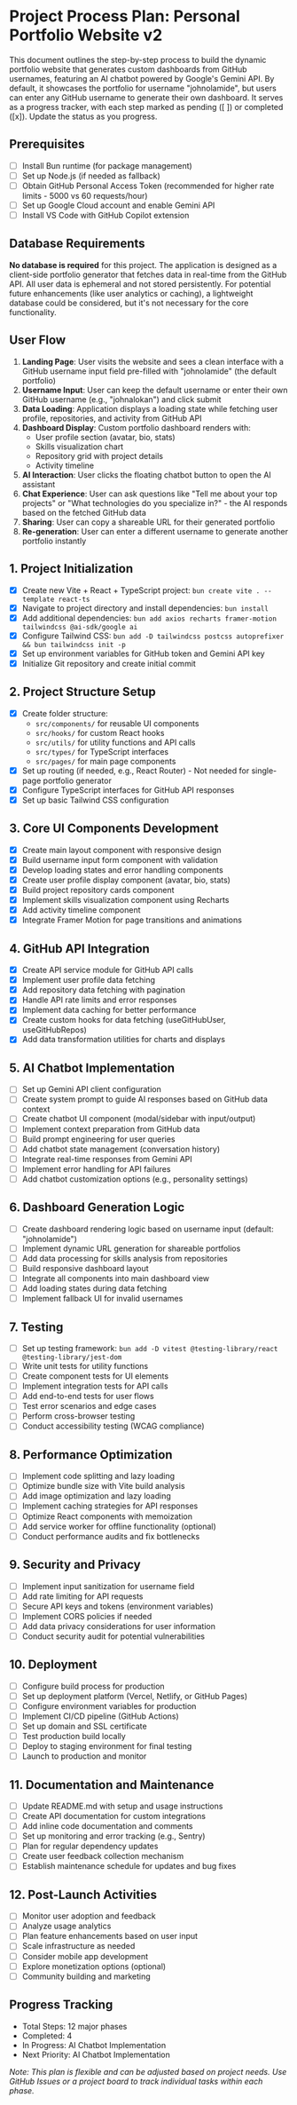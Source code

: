 # Project Process Plan: Personal Portfolio Website v2

This document outlines the step-by-step process to build the dynamic portfolio website that generates custom dashboards from GitHub usernames, featuring an AI chatbot powered by Google's Gemini API. By default, it showcases the portfolio for username "johnolamide", but users can enter any GitHub username to generate their own dashboard. It serves as a progress tracker, with each step marked as pending ([ ]) or completed ([x]). Update the status as you progress.

## Prerequisites
- [ ] Install Bun runtime (for package management)
- [ ] Set up Node.js (if needed as fallback)
- [ ] Obtain GitHub Personal Access Token (recommended for higher rate limits - 5000 vs 60 requests/hour)
- [ ] Set up Google Cloud account and enable Gemini API
- [ ] Install VS Code with GitHub Copilot extension

## Database Requirements
**No database is required** for this project. The application is designed as a client-side portfolio generator that fetches data in real-time from the GitHub API. All user data is ephemeral and not stored persistently. For potential future enhancements (like user analytics or caching), a lightweight database could be considered, but it's not necessary for the core functionality.

## User Flow
1. **Landing Page**: User visits the website and sees a clean interface with a GitHub username input field pre-filled with "johnolamide" (the default portfolio)
2. **Username Input**: User can keep the default username or enter their own GitHub username (e.g., "johnalokan") and click submit
3. **Data Loading**: Application displays a loading state while fetching user profile, repositories, and activity from GitHub API
4. **Dashboard Display**: Custom portfolio dashboard renders with:
   - User profile section (avatar, bio, stats)
   - Skills visualization chart
   - Repository grid with project details
   - Activity timeline
5. **AI Interaction**: User clicks the floating chatbot button to open the AI assistant
6. **Chat Experience**: User can ask questions like "Tell me about your top projects" or "What technologies do you specialize in?" - the AI responds based on the fetched GitHub data
7. **Sharing**: User can copy a shareable URL for their generated portfolio
8. **Re-generation**: User can enter a different username to generate another portfolio instantly

## 1. Project Initialization
- [x] Create new Vite + React + TypeScript project: `bun create vite . --template react-ts`
- [x] Navigate to project directory and install dependencies: `bun install`
- [x] Add additional dependencies: `bun add axios recharts framer-motion tailwindcss @ai-sdk/google ai`
- [x] Configure Tailwind CSS: `bun add -D tailwindcss postcss autoprefixer && bun tailwindcss init -p`
- [x] Set up environment variables for GitHub token and Gemini API key
- [x] Initialize Git repository and create initial commit

## 2. Project Structure Setup
- [x] Create folder structure:
  - `src/components/` for reusable UI components
  - `src/hooks/` for custom React hooks
  - `src/utils/` for utility functions and API calls
  - `src/types/` for TypeScript interfaces
  - `src/pages/` for main page components
- [x] Set up routing (if needed, e.g., React Router) - Not needed for single-page portfolio generator
- [x] Configure TypeScript interfaces for GitHub API responses
- [x] Set up basic Tailwind CSS configuration

## 3. Core UI Components Development
- [x] Create main layout component with responsive design
- [x] Build username input form component with validation
- [x] Develop loading states and error handling components
- [x] Create user profile display component (avatar, bio, stats)
- [x] Build project repository cards component
- [x] Implement skills visualization component using Recharts
- [x] Add activity timeline component
- [x] Integrate Framer Motion for page transitions and animations

## 4. GitHub API Integration
- [x] Create API service module for GitHub API calls
- [x] Implement user profile data fetching
- [x] Add repository data fetching with pagination
- [x] Handle API rate limits and error responses
- [x] Implement data caching for better performance
- [x] Create custom hooks for data fetching (useGitHubUser, useGitHubRepos)
- [x] Add data transformation utilities for charts and displays

## 5. AI Chatbot Implementation
- [ ] Set up Gemini API client configuration
- [ ] Create system prompt to guide AI responses based on GitHub data context
- [ ] Create chatbot UI component (modal/sidebar with input/output)
- [ ] Implement context preparation from GitHub data
- [ ] Build prompt engineering for user queries
- [ ] Add chatbot state management (conversation history)
- [ ] Integrate real-time responses from Gemini API
- [ ] Implement error handling for API failures
- [ ] Add chatbot customization options (e.g., personality settings)

## 6. Dashboard Generation Logic
- [ ] Create dashboard rendering logic based on username input (default: "johnolamide")
- [ ] Implement dynamic URL generation for shareable portfolios
- [ ] Add data processing for skills analysis from repositories
- [ ] Build responsive dashboard layout
- [ ] Integrate all components into main dashboard view
- [ ] Add loading states during data fetching
- [ ] Implement fallback UI for invalid usernames

## 7. Testing
- [ ] Set up testing framework: `bun add -D vitest @testing-library/react @testing-library/jest-dom`
- [ ] Write unit tests for utility functions
- [ ] Create component tests for UI elements
- [ ] Implement integration tests for API calls
- [ ] Add end-to-end tests for user flows
- [ ] Test error scenarios and edge cases
- [ ] Perform cross-browser testing
- [ ] Conduct accessibility testing (WCAG compliance)

## 8. Performance Optimization
- [ ] Implement code splitting and lazy loading
- [ ] Optimize bundle size with Vite build analysis
- [ ] Add image optimization and lazy loading
- [ ] Implement caching strategies for API responses
- [ ] Optimize React components with memoization
- [ ] Add service worker for offline functionality (optional)
- [ ] Conduct performance audits and fix bottlenecks

## 9. Security and Privacy
- [ ] Implement input sanitization for username field
- [ ] Add rate limiting for API requests
- [ ] Secure API keys and tokens (environment variables)
- [ ] Implement CORS policies if needed
- [ ] Add data privacy considerations for user information
- [ ] Conduct security audit for potential vulnerabilities

## 10. Deployment
- [ ] Configure build process for production
- [ ] Set up deployment platform (Vercel, Netlify, or GitHub Pages)
- [ ] Configure environment variables for production
- [ ] Implement CI/CD pipeline (GitHub Actions)
- [ ] Set up domain and SSL certificate
- [ ] Test production build locally
- [ ] Deploy to staging environment for final testing
- [ ] Launch to production and monitor

## 11. Documentation and Maintenance
- [ ] Update README.md with setup and usage instructions
- [ ] Create API documentation for custom integrations
- [ ] Add inline code documentation and comments
- [ ] Set up monitoring and error tracking (e.g., Sentry)
- [ ] Plan for regular dependency updates
- [ ] Create user feedback collection mechanism
- [ ] Establish maintenance schedule for updates and bug fixes

## 12. Post-Launch Activities
- [ ] Monitor user adoption and feedback
- [ ] Analyze usage analytics
- [ ] Plan feature enhancements based on user input
- [ ] Scale infrastructure as needed
- [ ] Consider mobile app development
- [ ] Explore monetization options (optional)
- [ ] Community building and marketing

## Progress Tracking
- Total Steps: 12 major phases
- Completed: 4
- In Progress: AI Chatbot Implementation
- Next Priority: AI Chatbot Implementation

*Note: This plan is flexible and can be adjusted based on project needs. Use GitHub Issues or a project board to track individual tasks within each phase.*